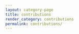 ```yaml
---
layout: category-page
title: contributions
render_category: contributions
permalink: contributions/
---
```

